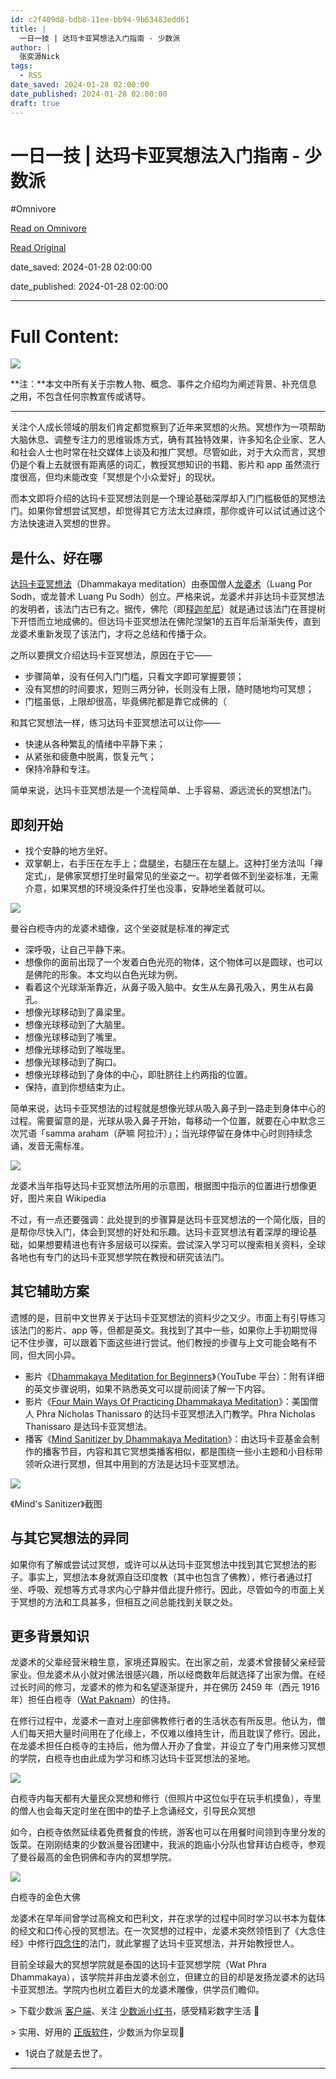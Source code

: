 ```yaml
---
id: c2f409d8-bdb8-11ee-bb94-9b63483edd61
title: |
  一日一技 | 达玛卡亚冥想法入门指南 - 少数派
author: |
  张奕源Nick
tags:
  - RSS
date_saved: 2024-01-28 02:00:00
date_published: 2024-01-28 02:00:00
draft: true
---
```


# 一日一技 | 达玛卡亚冥想法入门指南 - 少数派
#Omnivore

[Read on Omnivore](https://omnivore.app/me/-18d4f394d6e)

[Read Original](https://sspai.com/post/86003)

date_saved: 2024-01-28 02:00:00

date_published: 2024-01-28 02:00:00

--- 

# Full Content: 

![](https://proxy-prod.omnivore-image-cache.app/0x0,sSNuZLxfp8o7RI3lDkqsOqoo2JVByWR4hKLiM8IJLEQQ/https://cdn.sspai.com//2020/07/15/03489f13d747077eafb9f844d842ed53.png)

**注：**本文中所有关于宗教人物、概念、事件之介绍均为阐述背景、补充信息之用，不包含任何宗教宣传或诱导。

---

关注个人成长领域的朋友们肯定都觉察到了近年来冥想的火热。冥想作为一项帮助大脑休息、调整专注力的思维锻炼方式，确有其独特效果，许多知名企业家、艺人和社会人士也时常在社交媒体上谈及和推广冥想。尽管如此，对于大众而言，冥想仍是个看上去就很有距离感的词汇，教授冥想知识的书籍、影片和 app 虽然流行度很高，但均未能改变「冥想是个小众爱好」的现状。

而本文即将介绍的达玛卡亚冥想法则是一个理论基础深厚却入门门槛极低的冥想法门。如果你曾想尝试冥想，却觉得其它方法太过麻烦，那你或许可以试试通过这个方法快速进入冥想的世界。

## 是什么、好在哪

[达玛卡亚冥想法](https://sspai.com/link?target=https%3A%2F%2Fen.wikipedia.org%2Fwiki%2FDhammakaya%5Fmeditation)（Dhammakaya meditation）由泰国僧人[龙婆术](https://sspai.com/link?target=https%3A%2F%2Fen.wikipedia.org%2Fwiki%2FLuang%5FPu%5FSodh%5FCandasaro)（Luang Por Sodh，或龙普术 Luang Pu Sodh）创立。严格来说，龙婆术并非达玛卡亚冥想法的发明者，该法门古已有之。据传，佛陀（即[释迦牟尼](https://sspai.com/link?target=https%3A%2F%2Fzh.wikipedia.org%2Fzh-hant%2F%25E9%2587%258A%25E8%25BF%25A6%25E7%2589%259F%25E5%25B0%25BC)）就是通过该法门在菩提树下开悟而立地成佛的。但达玛卡亚冥想法在佛陀涅槃1的五百年后渐渐失传，直到龙婆术重新发现了该法门，才将之总结和传播于众。

之所以要撰文介绍达玛卡亚冥想法，原因在于它——

* 步骤简单，没有任何入门门槛，只看文字即可掌握要领；
* 没有冥想的时间要求，短则三两分钟，长则没有上限，随时随地均可冥想；
* 门槛虽低，上限却很高，毕竟佛陀都是靠它成佛的（

和其它冥想法一样，练习达玛卡亚冥想法可以让你——

* 快速从各种繁乱的情绪中平静下来；
* 从紧张和疲惫中脱离，恢复元气；
* 保持冷静和专注。

简单来说，达玛卡亚冥想法是一个流程简单、上手容易、源远流长的冥想法门。

## 即刻开始

* 找个安静的地方坐好。
* 双掌朝上，右手压在左手上；盘腿坐，右腿压在左腿上。这种打坐方法叫「禅定式」，是佛家冥想打坐时最常见的坐姿之一。初学者做不到坐姿标准，无需介意，如果冥想的环境没条件打坐也没事，安静地坐着就可以。

![](https://proxy-prod.omnivore-image-cache.app/0x0,sANlUyp0KYza-TNJKE9RTK6bHJH6a2sR-bD8TuNyjGZ4/https://cdn.sspai.com/2024/01/23/263d3bb7cd07915d6bb480b739ab7eac.jpg)

曼谷白榄寺内的龙婆术蜡像，这个坐姿就是标准的禅定式

* 深呼吸，让自己平静下来。
* 想像你的面前出现了一个发着白色光亮的物体，这个物体可以是圆球，也可以是佛陀的形象。本文均以白色光球为例。
* 看着这个光球渐渐靠近，从鼻子吸入脑中。女生从左鼻孔吸入，男生从右鼻孔。
* 想像光球移动到了鼻梁里。
* 想像光球移动到了大脑里。
* 想像光球移动到了嘴里。
* 想像光球移动到了喉咙里。
* 想像光球移动到了胸口。
* 想像光球移动到了身体的中心，即肚脐往上约两指的位置。
* 保持，直到你想结束为止。

简单来说，达玛卡亚冥想法的过程就是想像光球从吸入鼻子到一路走到身体中心的过程。需要留意的是，光球从吸入鼻子开始，每移动一个位置，就要在心中默念三次咒语「samma araham（萨嘛 阿拉汗）」；当光球停留在身体中心时则持续念诵，发音无需标准。

![](https://proxy-prod.omnivore-image-cache.app/0x0,s-upjBuXhBLp0h_wwRcnwPoeoWRcgwbblHiD5Ok9KEMQ/https://cdn.sspai.com/2024/01/23/3f69804e9ac08fc8ce3caba0a73d6667.jpg)

龙婆术当年指导达玛卡亚冥想法所用的示意图，根据图中指示的位置进行想像更好，图片来自 Wikipedia

不过，有一点还要强调：此处提到的步骤算是达玛卡亚冥想法的一个简化版，目的是帮你尽快入门，体会到冥想的好处和乐趣。达玛卡亚冥想法有着深厚的理论基础，如果想要精进也有许多层级可以探索。尝试深入学习可以搜索相关资料，全球各地也有专门的达玛卡亚冥想学院在教授和研究该法门。

## 其它辅助方案

遗憾的是，目前中文世界关于达玛卡亚冥想法的资料少之又少。市面上有引导练习该法门的影片、app 等，但都是英文。我找到了其中一些，如果你上手初期觉得记不住步骤，可以跟着下面这些进行尝试。他们教授的步骤与上文可能会略有不同，但大同小异。

* 影片《[Dhammakaya Meditation for Beginners](https://sspai.com/link?target=https%3A%2F%2Fwww.youtube.com%2Fwatch%3Fv%3DpW4kVlAaQqE%26t%3D174s%26pp%3DygUjRGhhbW1ha2F5YSBNZWRpdGF0aW9uIGZvciBCZWdpbm5lcnM%253D)》（YouTube 平台）：附有详细的英文步骤说明，如果不熟悉英文可以提前阅读了解一下内容。
* 影片《[Four Main Ways Of Practicing Dhammakaya Meditation](https://sspai.com/link?target=https%3A%2F%2Finsighttimer.com%2Fthanissaro%2Fguided-meditations%2Fma-22-four-main-ways-of-practicing-dhammakaya-meditation)》：美国僧人 Phra Nicholas Thanissaro 的达玛卡亚冥想法入门教学。Phra Nicholas Thanissaro 是达玛卡亚冥想法。
* 播客《[Mind Sanitizer by Dhammakaya Meditation](https://podcasts.apple.com/us/podcast/mind-sanitizer-by-dhammakaya-meditation/id1478680833)》：由达玛卡亚基金会制作的播客节目，内容和其它冥想类播客相似，都是围绕一些小主题和小目标带领听众进行冥想，但其中用到的方法是达玛卡亚冥想法。

![](https://proxy-prod.omnivore-image-cache.app/0x0,slbSyfX0uoq-1B7QHRHjfdLOpcLNKAc6avWRIDkHiLec/https://cdn.sspai.com/2024/01/27/89da84514e585079f071cea29c4e3752.png)

《Mind's Sanitizer》截图

## 与其它冥想法的异同

如果你有了解或尝试过冥想，或许可以从达玛卡亚冥想法中找到其它冥想法的影子。事实上，冥想法本身就源自泛印度教（其中也包含了佛教），修行者通过打坐、呼吸、观想等方式寻求内心宁静并借此提升修行。因此，尽管如今的市面上关于冥想的方法和工具甚多，但相互之间总能找到关联之处。

## 更多背景知识

龙婆术的父辈经营米粮生意，家境还算殷实。在出家之前，龙婆术曾接替父亲经营家业。但龙婆术从小就对佛法很感兴趣，所以经商数年后就选择了出家为僧。在经过长时间的修习，龙婆术的修为和名望逐渐提升，并在佛历 2459 年（西元 1916 年）担任白榄寺（[Wat Paknam](https://sspai.com/link?target=https%3A%2F%2Fen.wikipedia.org%2Fwiki%2FWat%5FPaknam%5FBhasicharoen)）的住持。

在修行过程中，龙婆术一直对上座部佛教修行者的生活状态有所反思。他认为，僧人们每天把大量时间用在了化缘上，不仅难以维持生计，而且耽误了修行。因此，在龙婆术担任白榄寺的主持后，他为僧人开办了食堂，并设立了专门用来修习冥想的学院，白榄寺也由此成为学习和练习达玛卡亚冥想法的圣地。

![](https://proxy-prod.omnivore-image-cache.app/0x0,sW5Wm2p4Bu2vgHK7Xgw51OE6TToTogL3ks1dsDb-HG60/https://cdn.sspai.com/2024/01/23/aa7c9261028f9912cc4c1d14052bb2e6.jpg)

白榄寺内每天都有大量民众冥想和修行（但照片中这位似乎在玩手机摸鱼），寺里的僧人也会每天定时坐在图中的垫子上念诵经文，引导民众冥想

如今，白榄寺依然延续着免费餐食的传统，游客也可以在用餐时间领到寺里分发的饭菜。在刚刚结束的少数派曼谷团建中，我派的跑庙小分队也曾拜访白榄寺，参观了曼谷最高的金色铜佛和寺内的冥想学院。

![](https://proxy-prod.omnivore-image-cache.app/0x0,svgLArsZJkvpHmw4Mdku26MiX3I-ozlhuynps06FVT58/https://cdn.sspai.com/2024/01/23/3d42278c38c1b3f7707e6e4b5f047d96.jpg)

白榄寺的金色大佛

龙婆术在早年间曾学过高棉文和巴利文，并在求学的过程中同时学习以书本为载体的经文和口传心授的冥想法。在一次冥想的过程中，龙婆术突然领悟到了《大念住经》中修行[四念住](https://sspai.com/link?target=https%3A%2F%2Fzh.wikipedia.org%2Fwiki%2F%25E5%259B%259B%25E5%25BF%25B5%25E4%25BD%258F)的法门，就此掌握了达玛卡亚冥想法，并开始教授世人。

目前全球最大的冥想学院就是泰国的达玛卡亚冥想学院（Wat Phra Dhammakaya），该学院并非由龙婆术创立，但建立的目的却是发扬龙婆术的达玛卡亚冥想法。学院内也树立着巨大的龙婆术雕像，供学员们瞻仰。

\> 下载少数派 [客户端](https://sspai.com/page/client)、关注 [少数派小红书](https://sspai.com/link?target=https%3A%2F%2Fwww.xiaohongshu.com%2Fuser%2Fprofile%2F63f5d65d000000001001d8d4)，感受精彩数字生活 🍃

\> 实用、好用的 [正版软件](https://sspai.com/mall)，少数派为你呈现🚀

* 1说白了就是去世了。

---

